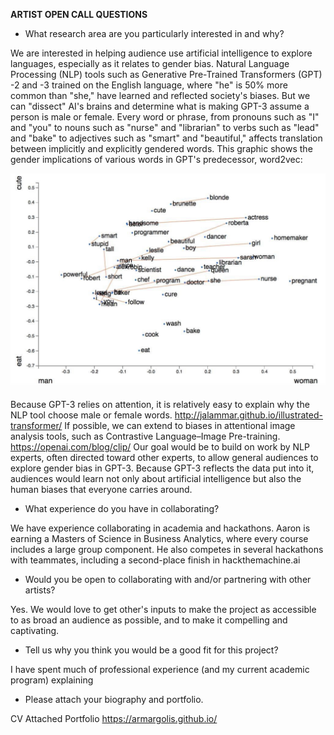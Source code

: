 **ARTIST OPEN CALL QUESTIONS**


* What research area are you particularly interested in and why?

We are interested in helping audience use artificial intelligence to explore languages, especially as it relates to gender bias. Natural Language Processing (NLP) 
tools such as Generative Pre-Trained Transformers (GPT) -2 and -3 trained on the English language, where "he" is 50% more common than "she," have learned and 
reflected society's biases. But we can "dissect" AI's brains and determine what is making GPT-3 assume a person is male or female. Every word or phrase,
from pronouns such as "I" and "you" to nouns such as "nurse" and "librarian" to verbs such as "lead" and "bake" to adjectives such as "smart" and "beautiful,"
affects translation between implicitly and explicitly gendered words. This graphic shows the gender implications of various words in GPT's predecessor, word2vec:

![Graphical Representation of Biases in Various Words](IMG_1527.JPG)


Because GPT-3 relies on attention, it is relatively easy to explain why the NLP tool choose male or female words. http://jalammar.github.io/illustrated-transformer/ 
If possible, we can extend to biases in attentional image analysis tools, such as Contrastive Language–Image Pre-training. https://openai.com/blog/clip/ 
Our goal would be to build on work by NLP experts, often directed toward other experts, to allow general audiences to explore gender bias in GPT-3. Because GPT-3 
reflects the data put into it, audiences would learn not only about artificial intelligence but also the human biases that everyone carries around.

* What experience do you have in collaborating?

We have experience collaborating in academia and hackathons. Aaron is earning a Masters of Science in Business Analytics, where every course includes a large group 
component. He also competes in several hackathons with teammates, including a second-place finish in hackthemachine.ai

* Would you be open to collaborating with and/or partnering with other artists?

Yes. We would love to get other's inputs to make the project as accessible to as broad an audience as possible, and to make it compelling and captivating.

* Tell us why you think you would be a good fit for this project?

I have spent much of professional experience (and my current academic program) explaining 

* Please attach your biography and portfolio.

CV Attached
Portfolio https://armargolis.github.io/
